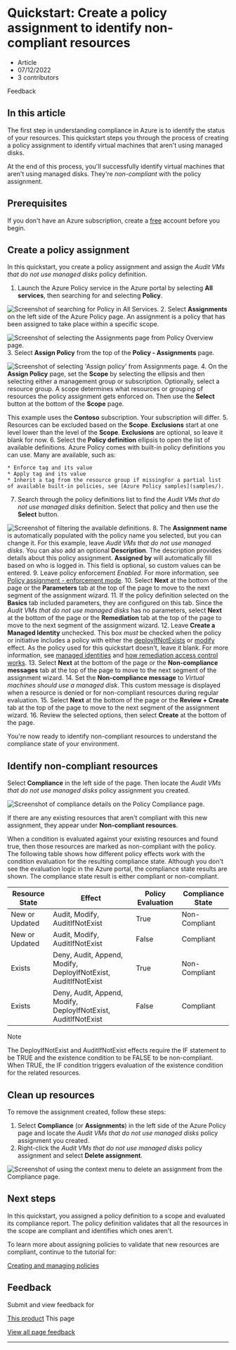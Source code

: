 # Quickstart: Create a policy assignment to identify non-compliant resources

* Article
* 07/12/2022
* 3 contributors

Feedback

## In this article

The first step in understanding compliance in Azure is to identify the status of your resources.
This quickstart steps you through the process of creating a policy assignment to identify virtual
machines that aren't using managed disks.

At the end of this process, you'll successfully identify virtual machines that aren't using managed
disks. They're *non-compliant* with the policy assignment.

## Prerequisites

If you don't have an Azure subscription, create a [free](https://azure.microsoft.com/free/) account
before you begin.

## Create a policy assignment

In this quickstart, you create a policy assignment and assign the *Audit VMs that do not use managed
disks* policy definition.

1. Launch the Azure Policy service in the Azure portal by selecting **All services**, then searching
for and selecting **Policy**.

![Screenshot of searching for Policy in All Services.](media/assign-policy-portal/search-policy.png)
2. Select **Assignments** on the left side of the Azure Policy page. An assignment is a policy that
has been assigned to take place within a specific scope.

![Screenshot of selecting the Assignments page from Policy Overview page.](media/assign-policy-portal/select-assignments.png)
3. Select **Assign Policy** from the top of the **Policy - Assignments** page.

![Screenshot of selecting 'Assign policy' from Assignments page.](media/assign-policy-portal/select-assign-policy.png)
4. On the **Assign Policy** page, set the **Scope** by selecting the ellipsis and then selecting
either a management group or subscription. Optionally, select a resource group. A scope
determines what resources or grouping of resources the policy assignment gets enforced on. Then
use the **Select** button at the bottom of the **Scope** page.

This example uses the **Contoso** subscription. Your subscription will differ.
5. Resources can be excluded based on the **Scope**. **Exclusions** start at one level lower than
the level of the **Scope**. **Exclusions** are optional, so leave it blank for now.
6. Select the **Policy definition** ellipsis to open the list of available definitions. Azure Policy
comes with built-in policy definitions you can use. Many are available, such as:

	* Enforce tag and its value
	* Apply tag and its value
	* Inherit a tag from the resource group if missingFor a partial list of available built-in policies, see [Azure Policy samples](samples/).
7. Search through the policy definitions list to find the *Audit VMs that do not use managed disks*
definition. Select that policy and then use the **Select** button.

![Screenshot of filtering the available definitions.](media/assign-policy-portal/select-available-definition.png)
8. The **Assignment name** is automatically populated with the policy name you selected, but you can
change it. For this example, leave *Audit VMs that do not use managed disks*. You can also add an
optional **Description**. The description provides details about this policy assignment.
**Assigned by** will automatically fill based on who is logged in. This field is optional, so
custom values can be entered.
9. Leave policy enforcement *Enabled*. For more information, see
[Policy assignment - enforcement mode](concepts/assignment-structure#enforcement-mode).
10. Select **Next** at the bottom of the page or the **Parameters** tab at the top of the page to
move to the next segment of the assignment wizard.
11. If the policy definition selected on the **Basics** tab included parameters, they are configured
on this tab. Since the *Audit VMs that do not use managed disks* has no parameters, select
**Next** at the bottom of the page or the **Remediation** tab at the top of the page to move to
the next segment of the assignment wizard.
12. Leave **Create a Managed Identity** unchecked. This box *must* be checked when the policy or
initiative includes a policy with either the
[deployIfNotExists](concepts/effects#deployifnotexists) or
[modify](concepts/effects#modify) effect. As the policy used for this quickstart doesn't,
leave it blank. For more information, see
[managed identities](../../active-directory/managed-identities-azure-resources/overview) and
[how remediation access control works](how-to/remediate-resources#how-remediation-access-control-works).
13. Select **Next** at the bottom of the page or the **Non-compliance messages** tab at the top of
the page to move to the next segment of the assignment wizard.
14. Set the **Non-compliance message** to *Virtual machines should use a managed disk*. This custom
message is displayed when a resource is denied or for non-compliant resources during regular
evaluation.
15. Select **Next** at the bottom of the page or the **Review + Create** tab at the top of the page
to move to the next segment of the assignment wizard.
16. Review the selected options, then select **Create** at the bottom of the page.

You're now ready to identify non-compliant resources to understand the compliance state of your
environment.

## Identify non-compliant resources

Select **Compliance** in the left side of the page. Then locate the *Audit VMs that do not use
managed disks* policy assignment you created.

![Screenshot of compliance details on the Policy Compliance page.](media/assign-policy-portal/policy-compliance.png)

If there are any existing resources that aren't compliant with this new assignment, they appear
under **Non-compliant resources**.

When a condition is evaluated against your existing resources and found true, then those resources
are marked as non-compliant with the policy. The following table shows how different policy effects
work with the condition evaluation for the resulting compliance state. Although you don't see the
evaluation logic in the Azure portal, the compliance state results are shown. The compliance state
result is either compliant or non-compliant.

| Resource State | Effect | Policy Evaluation | Compliance State |
| --- | --- | --- | --- |
| New or Updated | Audit, Modify, AuditIfNotExist | True | Non-Compliant |
| New or Updated | Audit, Modify, AuditIfNotExist | False | Compliant |
| Exists | Deny, Audit, Append, Modify, DeployIfNotExist, AuditIfNotExist | True | Non-Compliant |
| Exists | Deny, Audit, Append, Modify, DeployIfNotExist, AuditIfNotExist | False | Compliant |

Note

The DeployIfNotExist and AuditIfNotExist effects require the IF statement to be TRUE and the
existence condition to be FALSE to be non-compliant. When TRUE, the IF condition triggers
evaluation of the existence condition for the related resources.

## Clean up resources

To remove the assignment created, follow these steps:

1. Select **Compliance** (or **Assignments**) in the left side of the Azure Policy page and locate
the *Audit VMs that do not use managed disks* policy assignment you created.
2. Right-click the *Audit VMs that do not use managed disks* policy assignment and select **Delete
assignment**.

![Screenshot of using the context menu to delete an assignment from the Compliance page.](media/assign-policy-portal/delete-assignment.png)

## Next steps

In this quickstart, you assigned a policy definition to a scope and evaluated its compliance report.
The policy definition validates that all the resources in the scope are compliant and identifies
which ones aren't.

To learn more about assigning policies to validate that new resources are compliant, continue to the
tutorial for:

[Creating and managing policies](tutorials/create-and-manage)

## Feedback

Submit and view feedback for

[This product](https://feedback.azure.com/d365community/forum/675ae472-f324-ec11-b6e6-000d3a4f0da0)
This page

[View all page feedback](https://github.com/MicrosoftDocs/azure-docs/issues)

---
